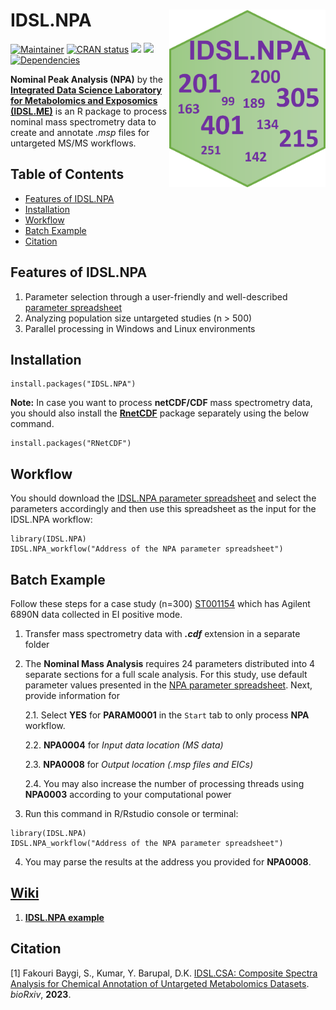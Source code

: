 # IDSL.NPA<img src='NPA_educational_files/Figures/IDSL.NPA-logo.png' width="250px" align="right" />

<!-- badges: start -->
[![Maintainer](https://img.shields.io/badge/maintainer-Sadjad_Fakouri_Baygi-blue)](https://github.com/sajfb)
[![CRAN status](https://www.r-pkg.org/badges/version/IDSL.NPA)](https://cran.r-project.org/package=IDSL.NPA)
![](http://cranlogs.r-pkg.org/badges/IDSL.NPA?color=orange)
![](http://cranlogs.r-pkg.org/badges/grand-total/IDSL.NPA?color=brightgreen)
[![Dependencies](https://tinyverse.netlify.com/badge/IDSL.NPA)](https://cran.r-project.org/package=IDSL.NPA)
<!-- badges: end -->

**Nominal Peak Analysis (NPA)** by the [**Integrated Data Science Laboratory for Metabolomics and Exposomics (IDSL.ME)**](https://www.idsl.me/) is an R package to process nominal mass spectrometry data to create and annotate *.msp* files for untargeted MS/MS workflows.

## Table of Contents

- [Features of IDSL.NPA](https://github.com/idslme/IDSL.NPA#features-of-idslnpa)
- [Installation](https://github.com/idslme/IDSL.NPA#installation)
- [Workflow](https://github.com/idslme/IDSL.NPA#workflow)
- [Batch Example](https://github.com/idslme/IDSL.NPA#batch-example)
- [Citation](https://github.com/idslme/IDSL.NPA#citation)

## Features of IDSL.NPA

1) Parameter selection through a user-friendly and well-described [parameter spreadsheet](https://raw.githubusercontent.com/idslme/IDSL.NPA/main/NPA_parameters.xlsx)
2) Analyzing population size untargeted studies (n > 500)
3) Parallel processing in Windows and Linux environments

## Installation

	install.packages("IDSL.NPA")
	
**Note:** In case you want to process **netCDF/CDF** mass spectrometry data, you should also install the [**RnetCDF**](https://CRAN.R-project.org/package=RNetCDF) package separately using the below command.

	install.packages("RNetCDF")
	
## Workflow
You should download the [IDSL.NPA parameter spreadsheet](https://raw.githubusercontent.com/idslme/IDSL.NPA/main/NPA_parameters.xlsx) and select the parameters accordingly and then use this spreadsheet as the input for the IDSL.NPA workflow:	

	library(IDSL.NPA)
	IDSL.NPA_workflow("Address of the NPA parameter spreadsheet")

## Batch Example

Follow these steps for a case study (n=300) [ST001154](https://www.metabolomicsworkbench.org/data/DRCCStudySummary.php?Mode=SetupRawDataDownload&StudyID=ST001154) which has Agilent 6890N data collected in EI positive mode.

1. Transfer mass spectrometry data with ***.cdf*** extension in a separate folder

2. The **Nominal Mass Analysis** requires 24 parameters distributed into 4 separate sections for a full scale analysis. For this study, use default parameter values presented in the [NPA parameter spreadsheet](https://raw.githubusercontent.com/idslme/IDSL.NPA/main/NPA_parameters.xlsx). Next, provide information for 
	
	2.1. Select **YES** for **PARAM0001** in the `Start` tab to only process **NPA** workflow.
	
	2.2. **NPA0004** for *Input data location (MS data)*
	
	2.3. **NPA0008** for *Output location (.msp files and EICs)*
	
	2.4. You may also increase the number of processing threads using **NPA0003** according to your computational power

3. Run this command in R/Rstudio console or terminal:

```
library(IDSL.NPA)
IDSL.NPA_workflow("Address of the NPA parameter spreadsheet")
```

4. You may parse the results at the address you provided for **NPA0008**.

## [**Wiki**](https://github.com/idslme/IDSL.NPA/wiki)

1. [**IDSL.NPA example**](https://github.com/idslme/IDSL.NPA/wiki/NPA-for-hydroxylamine)

## Citation

[1] Fakouri Baygi, S., Kumar, Y. Barupal, D.K. [IDSL.CSA: Composite Spectra Analysis for Chemical Annotation of Untargeted Metabolomics Datasets](https://doi.org/10.1101/2023.02.09.527886). *bioRxiv*, **2023**.
